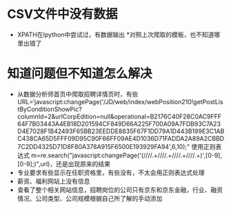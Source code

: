 # CSV文件中没有数据
* XPATH在Ipython中尝试过，有数据输出
*对照上次爬取的模板，也不知道哪里出错了

# 知道问题但不知道怎么解决
* 从数据分析师首页中爬取招聘详情页时，有些URL=‘javascript:changePage('/JD/web/index/webPosition210!getPostListByConditionShowPic?columnId=2&urlCorpEdition=null&operational=B2176C40F28C0AC9FFF64F7B03443A4EB18D201594CF849D66A225F700A09A7FDB93C7A23D4E7028F1B42493F65BB23EEDDE8835F67F1DD79A1D443B199E3C1ABC438CA65D5FFF09D95C90F66FF09AE4D1036D71FADDA2A89A2CBBD7C2DD4325D71D8F80A378A915F6500E193929FA94',6,10);" 使用正则表达式 m=re.search("javascript:changePage\('(////.+////.+////.+////.+)',[0-9],[0-9];\)",url)，还是出现原来的结果
* 专业要求有些显示在任职资格里，有些没有，不太会用正则表达式处理
* 薪资、福利网站上没有信息
* 查看了整个相关网站信息，招聘岗位的公司只有京东和京东金融，行业、融资情况、公司类型、公司规模根据自己所了解的手动添加
